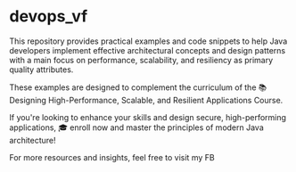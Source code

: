 # devops_vf
This repository provides practical examples and code snippets to help Java developers implement effective architectural concepts and design patterns with a main focus on performance, scalability, and resiliency as primary quality attributes.

These examples are designed to complement the curriculum of the 📚 Designing High-Performance, Scalable, and Resilient Applications Course.

If you're looking to enhance your skills and design secure, high-performing applications, 🎓 enroll now and master the principles of modern Java architecture!

For more resources and insights, feel free to visit my FB
